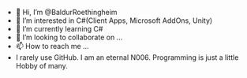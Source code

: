 - 👋 Hi, I’m @BaldurRoethingheim
- 👀 I’m interested in C#(Client Apps, Microsoft AddOns, Unity)
- 🌱 I’m currently learning C#
- 💞️ I’m looking to collaborate on ...
- 📫 How to reach me ...
- I rarely use GitHub. I am an eternal N006. Programming is just a little Hobby of many.

<!---
BaldurRoethingheim/BaldurRoethingheim is a ✨ special ✨ repository because its `README.md` (this file) appears on your GitHub profile.
You can click the Preview link to take a look at your changes.
--->
